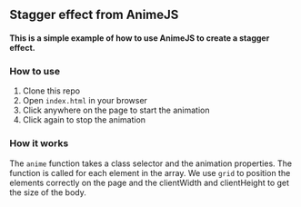 ## Stagger effect from AnimeJS
#### This is a simple example of how to use AnimeJS to create a stagger effect.

### How to use
1. Clone this repo
2. Open `index.html` in your browser
3. Click anywhere on the page to start the animation
4. Click again to stop the animation

### How it works
The `anime` function takes a class selector and the animation properties. 
The function is called for each element in the array.
We use `grid` to position the elements correctly on the page and the clientWidth and clientHeight to get the size of the body.